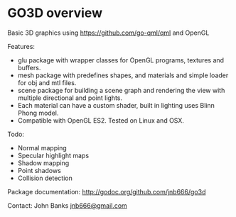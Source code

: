 GO3D overview
=============
Basic 3D graphics using <https://github.com/go-qml/qml> and OpenGL

Features:
* glu package with wrapper classes for OpenGL programs, textures and buffers.
* mesh package with predefines shapes, and materials and simple loader for obj and mtl files.
* scene package for building a scene graph and rendering the view with multiple directional and point lights.
* Each material can have a custom shader, built in lighting uses Blinn Phong model.
* Compatible with OpenGL ES2. Tested on Linux and OSX.

Todo:
* Normal mapping 
* Specular highlight maps
* Shadow mapping
* Point shadows
* Collision detection

Package documentation: <http://godoc.org/github.com/jnb666/go3d>

Contact: John Banks <jnb666@gmail.com>


